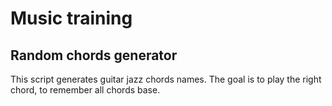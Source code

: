 # Music training

## Random chords generator
This script generates guitar jazz chords names.
The goal is to play the right chord, to remember all chords base.
